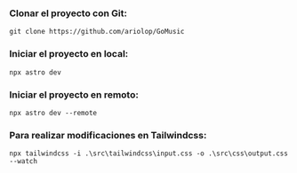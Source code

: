### Clonar el proyecto con Git:

```
git clone https://github.com/ariolop/GoMusic
```

### Iniciar el proyecto en local:

```
npx astro dev
```

### Iniciar el proyecto en remoto:

```
npx astro dev --remote
```

### Para realizar modificaciones en Tailwindcss:

```
npx tailwindcss -i .\src\tailwindcss\input.css -o .\src\css\output.css --watch
```